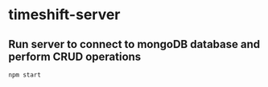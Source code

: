 # timeshift-server

## Run server to connect to mongoDB database and perform CRUD operations
```
npm start
```
